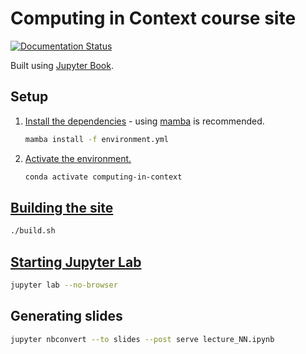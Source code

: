 # Computing in Context course site

[![Documentation Status](https://readthedocs.org/projects/computing-in-context/badge/?version=latest)](https://computing-in-context.afeld.me/?badge=latest)

Built using [Jupyter Book](https://jupyterbook.org/).

## Setup

1. [Install the dependencies](https://conda.io/projects/conda/en/latest/user-guide/tasks/manage-environments.html#creating-an-environment-from-an-environment-yml-file) - using [mamba](https://mamba.readthedocs.io/) is recommended.

   ```sh
   mamba install -f environment.yml
   ```

1. [Activate the environment.](https://conda.io/projects/conda/en/latest/user-guide/tasks/manage-environments.html#activating-an-environment)

   ```sh
   conda activate computing-in-context
   ```

## [Building the site](https://jupyterbook.org/en/stable/basics/build.html#build-via-the-command-line)

```sh
./build.sh
```

## [Starting Jupyter Lab](https://jupyterlab.readthedocs.io/en/stable/getting_started/starting.html)

```sh
jupyter lab --no-browser
```

## Generating slides

```sh
jupyter nbconvert --to slides --post serve lecture_NN.ipynb
```
